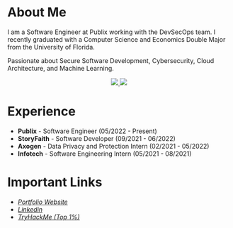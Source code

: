 # About Me
I am a Software Engineer at Publix working with the DevSecOps team. I recently graduated with a Computer Science and Economics Double Major from the University of Florida.

Passionate about Secure Software Development, Cybersecurity, Cloud Architecture, and Machine Learning.


<p align="center">
  <a href="https://github.com/anuraghazra/github-readme-stats" alt="absandell's GitHub Stats">
    <img src="https://github-readme-stats.vercel.app/api?username=absandell&count_private=true&show_icons=true&theme=jolly&hide_rank=false&hide=stars">
  </a>
  <a href = "https://github.com/anuraghazra/github-readme-stats" alt="absandell's Language Stats">
    <img src="https://github-readme-stats.vercel.app/api/top-langs/?username=absandell&theme=jolly&count_private=true&show_icons=true&layout=compact">
  </a>
</p>
<p align = "center"/>

# Experience
- __Publix__ - Software Engineer (05/2022 - Present)
- __StoryFaith__ - Software Developer (09/2021 - 06/2022)
- __Axogen__ - Data Privacy and Protection Intern (02/2021 - 05/2022)
- __Infotech__ - Software Engineering Intern (05/2021 - 08/2021)

# Important Links
- [_Portfolio Website_](https://andrewsandell.com)
- [_Linkedin_](https://linkedin.com/in/absandell)
- [_TryHackMe (Top 1%)_](https://tryhackme.com/p/absandell)
